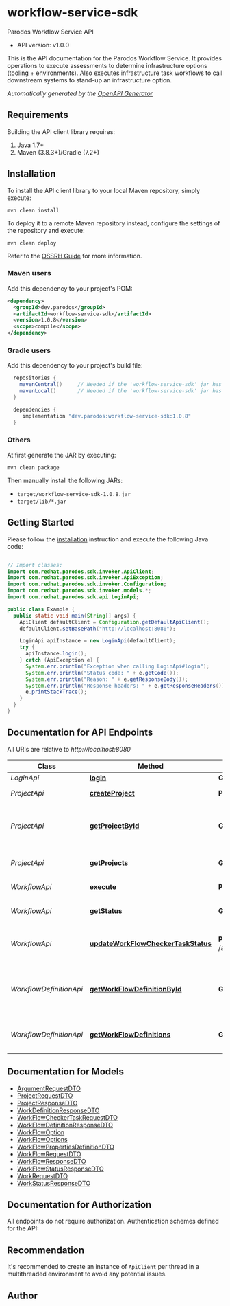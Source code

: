 # workflow-service-sdk

Parodos Workflow Service API
- API version: v1.0.0

This is the API documentation for the Parodos Workflow Service. It provides operations to execute assessments to determine infrastructure options (tooling + environments). Also executes infrastructure task workflows to call downstream systems to stand-up an infrastructure option.


*Automatically generated by the [OpenAPI Generator](https://openapi-generator.tech)*


## Requirements

Building the API client library requires:
1. Java 1.7+
2. Maven (3.8.3+)/Gradle (7.2+)

## Installation

To install the API client library to your local Maven repository, simply execute:

```shell
mvn clean install
```

To deploy it to a remote Maven repository instead, configure the settings of the repository and execute:

```shell
mvn clean deploy
```

Refer to the [OSSRH Guide](http://central.sonatype.org/pages/ossrh-guide.html) for more information.

### Maven users

Add this dependency to your project's POM:

```xml
<dependency>
  <groupId>dev.parodos</groupId>
  <artifactId>workflow-service-sdk</artifactId>
  <version>1.0.8</version>
  <scope>compile</scope>
</dependency>
```

### Gradle users

Add this dependency to your project's build file:

```groovy
  repositories {
    mavenCentral()     // Needed if the 'workflow-service-sdk' jar has been published to maven central.
    mavenLocal()       // Needed if the 'workflow-service-sdk' jar has been published to the local maven repo.
  }

  dependencies {
     implementation "dev.parodos:workflow-service-sdk:1.0.8"
  }
```

### Others

At first generate the JAR by executing:

```shell
mvn clean package
```

Then manually install the following JARs:

* `target/workflow-service-sdk-1.0.8.jar`
* `target/lib/*.jar`

## Getting Started

Please follow the [installation](#installation) instruction and execute the following Java code:

```java

// Import classes:
import com.redhat.parodos.sdk.invoker.ApiClient;
import com.redhat.parodos.sdk.invoker.ApiException;
import com.redhat.parodos.sdk.invoker.Configuration;
import com.redhat.parodos.sdk.invoker.models.*;
import com.redhat.parodos.sdk.api.LoginApi;

public class Example {
  public static void main(String[] args) {
    ApiClient defaultClient = Configuration.getDefaultApiClient();
    defaultClient.setBasePath("http://localhost:8080");

    LoginApi apiInstance = new LoginApi(defaultClient);
    try {
      apiInstance.login();
    } catch (ApiException e) {
      System.err.println("Exception when calling LoginApi#login");
      System.err.println("Status code: " + e.getCode());
      System.err.println("Reason: " + e.getResponseBody());
      System.err.println("Response headers: " + e.getResponseHeaders());
      e.printStackTrace();
    }
  }
}

```

## Documentation for API Endpoints

All URIs are relative to *http://localhost:8080*

Class | Method | HTTP request | Description
------------ | ------------- | ------------- | -------------
*LoginApi* | [**login**](docs/LoginApi.md#login) | **GET** /api/v1/login | Login
*ProjectApi* | [**createProject**](docs/ProjectApi.md#createProject) | **POST** /api/v1/projects | Creates a new project
*ProjectApi* | [**getProjectById**](docs/ProjectApi.md#getProjectById) | **GET** /api/v1/projects/{id} | Returns information about a specified project
*ProjectApi* | [**getProjects**](docs/ProjectApi.md#getProjects) | **GET** /api/v1/projects | Returns a list of project
*WorkflowApi* | [**execute**](docs/WorkflowApi.md#execute) | **POST** /api/v1/workflows | Executes a workflow
*WorkflowApi* | [**getStatus**](docs/WorkflowApi.md#getStatus) | **GET** /api/v1/workflows/{workFlowExecutionId}/status | Returns a workflow status
*WorkflowApi* | [**updateWorkFlowCheckerTaskStatus**](docs/WorkflowApi.md#updateWorkFlowCheckerTaskStatus) | **POST** /api/v1/workflows/{workFlowExecutionId}/checkers/{workFlowCheckerTaskName} | Updates a workflow checker task status
*WorkflowDefinitionApi* | [**getWorkFlowDefinitionById**](docs/WorkflowDefinitionApi.md#getWorkFlowDefinitionById) | **GET** /api/v1/workflowdefinitions/{id} | Returns information about a workflow definition by id
*WorkflowDefinitionApi* | [**getWorkFlowDefinitions**](docs/WorkflowDefinitionApi.md#getWorkFlowDefinitions) | **GET** /api/v1/workflowdefinitions | Returns a list of workflow definition


## Documentation for Models

 - [ArgumentRequestDTO](docs/ArgumentRequestDTO.md)
 - [ProjectRequestDTO](docs/ProjectRequestDTO.md)
 - [ProjectResponseDTO](docs/ProjectResponseDTO.md)
 - [WorkDefinitionResponseDTO](docs/WorkDefinitionResponseDTO.md)
 - [WorkFlowCheckerTaskRequestDTO](docs/WorkFlowCheckerTaskRequestDTO.md)
 - [WorkFlowDefinitionResponseDTO](docs/WorkFlowDefinitionResponseDTO.md)
 - [WorkFlowOption](docs/WorkFlowOption.md)
 - [WorkFlowOptions](docs/WorkFlowOptions.md)
 - [WorkFlowPropertiesDefinitionDTO](docs/WorkFlowPropertiesDefinitionDTO.md)
 - [WorkFlowRequestDTO](docs/WorkFlowRequestDTO.md)
 - [WorkFlowResponseDTO](docs/WorkFlowResponseDTO.md)
 - [WorkFlowStatusResponseDTO](docs/WorkFlowStatusResponseDTO.md)
 - [WorkRequestDTO](docs/WorkRequestDTO.md)
 - [WorkStatusResponseDTO](docs/WorkStatusResponseDTO.md)


## Documentation for Authorization

All endpoints do not require authorization.
Authentication schemes defined for the API:

## Recommendation

It's recommended to create an instance of `ApiClient` per thread in a multithreaded environment to avoid any potential issues.

## Author



